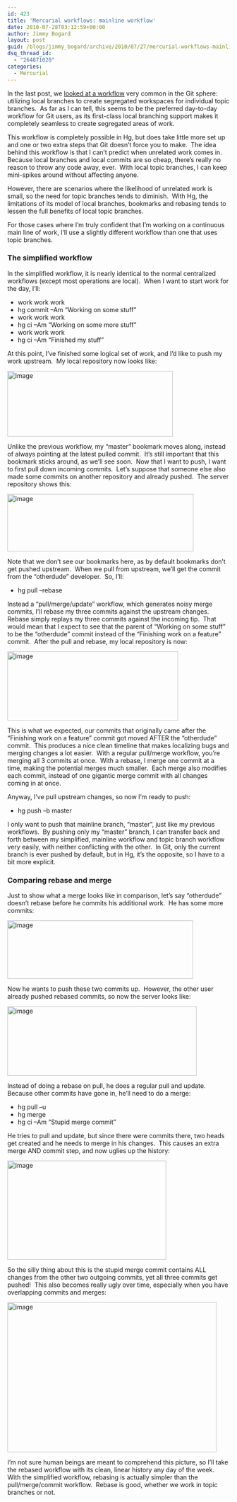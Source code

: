 ```yaml
---
id: 423
title: 'Mercurial workflows: mainline workflow'
date: 2010-07-28T03:12:59+00:00
author: Jimmy Bogard
layout: post
guid: /blogs/jimmy_bogard/archive/2010/07/27/mercurial-workflows-mainline-workflow.aspx
dsq_thread_id:
  - "264871028"
categories:
  - Mercurial
---
```

In the last post, we [looked at a workflow](http://www.lostechies.com/blogs/jimmy_bogard/archive/2010/07/08/mercurial-workflows-local-development-work.aspx) very common in the Git sphere: utilizing local branches to create segregated workspaces for individual topic branches.&#160; As far as I can tell, this seems to be the preferred day-to-day workflow for Git users, as its first-class local branching support makes it completely seamless to create segregated areas of work.

This workflow is completely possible in Hg, but does take little more set up and one or two extra steps that Git doesn’t force you to make.&#160; The idea behind this workflow is that I can’t predict when unrelated work comes in.&#160; Because local branches and local commits are so cheap, there’s really no reason to throw any code away, ever.&#160; With local topic branches, I can keep mini-spikes around without affecting anyone.

However, there are scenarios where the likelihood of unrelated work is small, so the need for topic branches tends to diminish.&#160; With Hg, the limitations of its model of local branches, bookmarks and rebasing tends to lessen the full benefits of local topic branches.

For those cases where I’m truly confident that I’m working on a continuous main line of work, I’ll use a slightly different workflow than one that uses topic branches.

### The simplified workflow

In the simplified workflow, it is nearly identical to the normal centralized workflows (except most operations are local).&#160; When I want to start work for the day, I’ll:

  * work work work
  * hg commit –Am “Working on some stuff”
  * work work work
  * hg ci –Am “Working on some more stuff”
  * work work work
  * hg ci –Am “Finished my stuff”

At this point, I’ve finished some logical set of work, and I’d like to push my work upstream.&#160; My local repository now looks like:

[<img style="border-bottom: 0px;border-left: 0px;border-top: 0px;border-right: 0px" border="0" alt="image" src="http://lostechies.com/jimmybogard/files/2011/03/image_thumb_3F586F0B.png" width="375" height="148" />](http://lostechies.com/jimmybogard/files/2011/03/image_5FDFAEBD.png) 

Unlike the previous workflow, my “master” bookmark moves along, instead of always pointing at the latest pulled commit.&#160; It’s still important that this bookmark sticks around, as we’ll see soon.&#160; Now that I want to push, I want to first pull down incoming commits.&#160; Let’s suppose that someone else also made some commits on another repository and already pushed.&#160; The server repository shows this:

[<img style="border-bottom: 0px;border-left: 0px;border-top: 0px;border-right: 0px" border="0" alt="image" src="http://lostechies.com/jimmybogard/files/2011/03/image_thumb_654E1F61.png" width="422" height="130" />](http://lostechies.com/jimmybogard/files/2011/03/image_1ED12F59.png) 

Note that we don’t see our bookmarks here, as by default bookmarks don’t get pushed upstream.&#160; When we pull from upstream, we’ll get the commit from the “otherdude” developer.&#160; So, I’ll:

  * hg pull &#8211;rebase

Instead a “pull/merge/update” workflow, which generates noisy merge commits, I’ll rebase my three commits against the upstream changes.&#160; Rebase simply replays my three commits against the incoming tip.&#160; That would mean that I expect to see that the parent of “Working on some stuff” to be the “otherdude” commit instead of the “Finishing work on a feature” commit.&#160; After the pull and rebase, my local repository is now:

[<img style="border-bottom: 0px;border-left: 0px;border-top: 0px;border-right: 0px" border="0" alt="image" src="http://lostechies.com/jimmybogard/files/2011/03/image_thumb_445AACBA.png" width="387" height="156" />](http://lostechies.com/jimmybogard/files/2011/03/image_7DDDBCB1.png) 

This is what we expected, our commits that originally came after the “Finishing work on a feature” commit got moved AFTER the “otherdude” commit.&#160; This produces a nice clean timeline that makes localizing bugs and merging changes a lot easier.&#160; With a regular pull/merge workflow, you’re merging all 3 commits at once.&#160; With a rebase, I merge one commit at a time, making the potential merges much smaller.&#160; Each merge also modifies each commit, instead of one gigantic merge commit with all changes coming in at once.

Anyway, I’ve pull upstream changes, so now I’m ready to push:

  * hg push –b master

I only want to push that mainline branch, “master”, just like my previous workflows.&#160; By pushing only my “master” branch, I can transfer back and forth between my simplified, mainline workflow and topic branch workflow very easily, with neither conflicting with the other.&#160; In Git, only the current branch is ever pushed by default, but in Hg, it’s the opposite, so I have to a bit more explicit.

### 

### Comparing rebase and merge

Just to show what a merge looks like in comparison, let’s say “otherdude” doesn’t rebase before he commits his additional work.&#160; He has some more commits:

[<img style="border-bottom: 0px;border-left: 0px;border-top: 0px;border-right: 0px" border="0" alt="image" src="http://lostechies.com/jimmybogard/files/2011/03/image_thumb_6A505D10.png" width="421" height="132" />](http://lostechies.com/jimmybogard/files/2011/03/image_51C0BFC0.png) 

Now he wants to push these two commits up.&#160; However, the other user already pushed rebased commits, so now the server looks like:

[<img style="border-bottom: 0px;border-left: 0px;border-top: 0px;border-right: 0px" border="0" alt="image" src="http://lostechies.com/jimmybogard/files/2011/03/image_thumb_6258BAAE.png" width="429" height="157" />](http://lostechies.com/jimmybogard/files/2011/03/image_02DFFA61.png) 

Instead of doing a rebase on pull, he does a regular pull and update.&#160; Because other commits have gone in, he’ll need to do a merge:

  * hg pull –u
  * hg merge
  * hg ci –Am “Stupid merge commit”

He tries to pull and update, but since there were commits there, two heads get created and he needs to merge in his changes.&#160; This causes an extra merge AND commit step, and now uglies up the history:

[<img style="border-bottom: 0px;border-left: 0px;border-top: 0px;border-right: 0px" border="0" alt="image" src="http://lostechies.com/jimmybogard/files/2011/03/image_thumb_4F378E02.png" width="360" height="224" />](http://lostechies.com/jimmybogard/files/2011/03/image_56C2FD6F.png) </p> 

So the silly thing about this is the stupid merge commit contains ALL changes from the other two outgoing commits, yet all three commits get pushed!&#160; This also becomes really ugly over time, especially when you have overlapping commits and merges:

[<img style="border-bottom: 0px;border-left: 0px;border-top: 0px;border-right: 0px" border="0" alt="image" src="http://lostechies.com/jimmybogard/files/2011/03/image_thumb_66829273.png" width="474" height="339" />](http://lostechies.com/jimmybogard/files/2011/03/image_60A7EEDA.png) 

I’m not sure human beings are meant to comprehend this picture, so I’ll take the rebased workflow with its clean, linear history any day of the week.&#160; With the simplified workflow, rebasing is actually simpler than the pull/merge/commit workflow.&#160; Rebase is good, whether we work in topic branches or not.